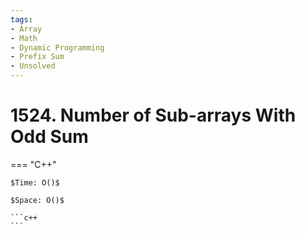 ```yaml
---
tags:
- Array
- Math
- Dynamic Programming
- Prefix Sum
- Unsolved
---
```



# 1524. Number of Sub-arrays With Odd Sum

=== "C++"

    $Time: O()$

    $Space: O()$

    ```c++
    ```